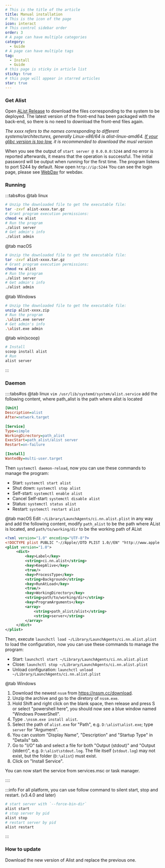 ```yaml
---
# This is the title of the article
title: Manual installation
# This is the icon of the page
icon: interact
# This control sidebar order
order: 3
# A page can have multiple categories
category:
  - Guide
# A page can have multiple tags
tag:
  - Install
  - Guide
# this page is sticky in article list
sticky: true
# this page will appear in starred articles
star: true
---
```


### Get Alist
Open [AList Release](https://github.com/Xhofe/alist/releases) to download the files corresponding to the system to be deployed. The latest version of the front-end has been packaged with the back-end, so there is no need to download the front-end files again.



*The xxxx refers to the names corresponding to different systems/architectures, generally Linux-x86/64 is alist-linux-amd64. [If your glibc version is too low](../../faq/why.md#lib64-libc-so-6-version-glibc-2-28-not-found-required-by-alist-or-accept-function-not-implemented), it is recommended to download the musl version*

When you see the output of `start server @ 0.0.0.0:5244` and no error is reported afterwards, it means that the operation is successful. The initial password will be output when running for the first time. The program listens to port 5244 by default. Now open `http://ip:5244` You can see the login page, please see [WebDav](../webdav.md) for webdav.

### Running

:::tabs#os
@tab linux

```bash
# Unzip the downloaded file to get the executable file:
tar -zxvf alist-xxxx.tar.gz
# Grant program execution permissions:
chmod +x alist
# Run the program
./alist server
# Get admin's info
./alist admin
```
@tab macOS
```bash
# Unzip the downloaded file to get the executable file:
tar -zxvf alist-xxxx.tar.gz
# Grant program execution permissions:
chmod +x alist
# Run the program
./alist server
# Get admin's info
./alist admin
```
@tab Windows
```bash
# Unzip the downloaded file to get the executable file:
unzip alist-xxxx.zip
# Run the program
.\alist.exe server
# Get admin's info
.\alist.exe admin
```
@tab win(scoop)
```bash
# Install
scoop install alist
# Run
alist server
```
:::

### Daemon

::::tabs#os
@tab linux
`vim /usr/lib/systemd/system/alist.service` add the following content, where path_alist is the path where alist is located
```ini
[Unit]
Description=alist
After=network.target
 
[Service]
Type=simple
WorkingDirectory=path_alist
ExecStart=path_alist/alist server
Restart=on-failure
 
[Install]
WantedBy=multi-user.target
```
Then `systemctl daemon-reload`, now you can use these commands to manage the program:
- Start: `systemctl start alist`
- Shut down: `systemctl stop alist`
- Self-start: `systemctl enable alist`
- Cancel Self-start: `systemctl disable alist`
- Status: `systemctl status alist`
- Restart: `systemctl restart alist`

@tab macOS
Edit `~/Library/LaunchAgents/ci.nn.alist.plist` in any way and add the following content, modify `path_alist` to be the path where AList is located, and `path/to/working/dir` to be the working path of AList

```xml
<?xml version="1.0" encoding="UTF-8"?>
<!DOCTYPE plist PUBLIC "-//Apple//DTD PLIST 1.0//EN" "http://www.apple.com/DTDs/PropertyList-1.0.dtd">
<plist version="1.0">
     <dict>
         <key>Label</key>
         <string>ci.nn.alist</string>
         <key>KeepAlive</key>
         <true/>
         <key>ProcessType</key>
         <string>Background</string>
         <key>RunAtLoad</key>
         <true/>
         <key>WorkingDirectory</key>
         <string>path/to/working/dir</string>
         <key>ProgramArguments</key>
         <array>
             <string>path_alist/alist</string>
             <string>server</string>
         </array>
     </dict>
</plist>
```

Then, execute `launchctl load ~/Library/LaunchAgents/ci.nn.alist.plist` to load the configuration, now you can use these commands to manage the program:

- Start: `launchctl start ~/Library/LaunchAgents/ci.nn.alist.plist`
- Close: `launchctl stop ~/Library/LaunchAgents/ci.nn.alist.plist`
- Unload configuration: `launchctl unload ~/Library/LaunchAgents/ci.nn.alist.plist`

@tab Windows

1.  Download the newest `nssm` from https://nssm.cc/download.
2.  Unzip the archive and go to the diretory of `nssm.exe`.
3.  Hold Shift and right click on the blank space, then release and press S or select "powershell here", you should now see a blue window named "Windows PowerShell".
4.  Type `.\nssm.exe install alist`.
5.  Select the path of `alist.exe` for "Path", e.g. `D:\alist\alist.exe`; type `server` for "Argument".
6.  You can custom "Display Name", "Description" and "Startup Type" in "Details" tab.
7.  Go to "I/O" tab and select a file for both "Output (stdout)" and "Output (stderr)", e.g. `D:\alist\stdout.log`. The file itself (`stdout.log`) may not exist, but the folder (`D:\alist`) must exist.
8.  Click on "Install Service".

You can now start the service from services.msc or task manager.

::::



:::info
For all platform, you can use follow command to silent start, stop and restart. (v3.4.0 and later)

```bash
# start server with `--force-bin-dir`
alist start
# stop server by pid
alist stop
# restart server by pid
alist restart
```

:::


### How to update

Download the new version of Alist and replace the previous one.